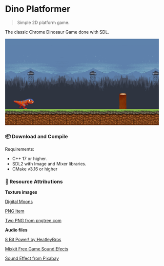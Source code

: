 # Dino Platformer
> Simple 2D platform game.

The classic Chrome Dinosaur Game done with SDL.

![Dino Screenshot](screenshot.png)

### :package: Download and Compile

Requirements:

- C++ 17 or higher.
- SDL2 with Image and Mixer libraries.
- CMake v3.16 or higher

### :raised_hands: Resource Attributions

**Texture images**

[Digital Moons](https://digitalmoons.itch.io/parallax-forest-background)

[PNG Item](https://www.pngitem.com/middle/TxTwxwJ_dino-sprite-sheet-png-download-transparent-png/)

[Two PNG from pngtree.com](https://pngtree.com/so/Two)

**Audio files**

[8 Bit Power! by HeatleyBros](https://www.youtube.com/watch?v=UJ9NbyPFTvY)

[Mixkit Free Game Sound Efects](https://mixkit.co/free-sound-effects/game)

[Sound Effect from Pixabay](https://pixabay.com/sound-effects/?utm_source=link-attribution&amp;utm_medium=referral&amp;utm_campaign=music&amp;utm_content=6462)

